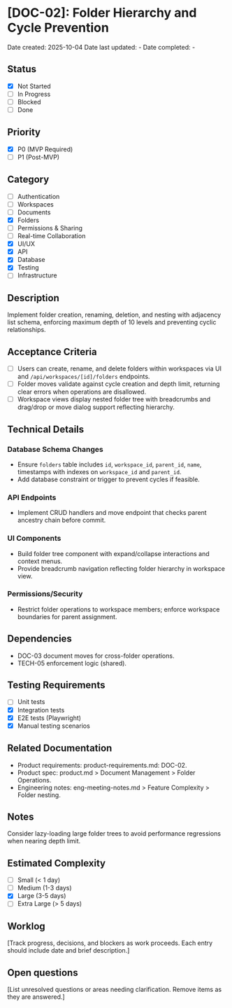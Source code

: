 # [DOC-02]: Folder Hierarchy and Cycle Prevention

Date created: 2025-10-04
Date last updated: -
Date completed: -

## Status

- [x] Not Started
- [ ] In Progress
- [ ] Blocked
- [ ] Done

## Priority

- [x] P0 (MVP Required)
- [ ] P1 (Post-MVP)

## Category

- [ ] Authentication
- [ ] Workspaces
- [ ] Documents
- [x] Folders
- [ ] Permissions & Sharing
- [ ] Real-time Collaboration
- [x] UI/UX
- [x] API
- [x] Database
- [x] Testing
- [ ] Infrastructure

## Description

Implement folder creation, renaming, deletion, and nesting with adjacency list schema, enforcing maximum depth of 10 levels and preventing cyclic relationships.

## Acceptance Criteria

- [ ] Users can create, rename, and delete folders within workspaces via UI and `/api/workspaces/[id]/folders` endpoints.
- [ ] Folder moves validate against cycle creation and depth limit, returning clear errors when operations are disallowed.
- [ ] Workspace views display nested folder tree with breadcrumbs and drag/drop or move dialog support reflecting hierarchy.

## Technical Details

### Database Schema Changes

- Ensure `folders` table includes `id`, `workspace_id`, `parent_id`, `name`, timestamps with indexes on `workspace_id` and `parent_id`.
- Add database constraint or trigger to prevent cycles if feasible.

### API Endpoints

- Implement CRUD handlers and move endpoint that checks parent ancestry chain before commit.

### UI Components

- Build folder tree component with expand/collapse interactions and context menus.
- Provide breadcrumb navigation reflecting folder hierarchy in workspace view.

### Permissions/Security

- Restrict folder operations to workspace members; enforce workspace boundaries for parent assignment.

## Dependencies

- DOC-03 document moves for cross-folder operations.
- TECH-05 enforcement logic (shared).

## Testing Requirements

- [ ] Unit tests
- [x] Integration tests
- [x] E2E tests (Playwright)
- [x] Manual testing scenarios

## Related Documentation

- Product requirements: product-requirements.md: DOC-02.
- Product spec: product.md > Document Management > Folder Operations.
- Engineering notes: eng-meeting-notes.md > Feature Complexity > Folder nesting.

## Notes

Consider lazy-loading large folder trees to avoid performance regressions when nearing depth limit.

## Estimated Complexity

- [ ] Small (< 1 day)
- [ ] Medium (1-3 days)
- [x] Large (3-5 days)
- [ ] Extra Large (> 5 days)

## Worklog

[Track progress, decisions, and blockers as work proceeds. Each entry should include date and brief description.]

## Open questions

[List unresolved questions or areas needing clarification. Remove items as they are answered.]
